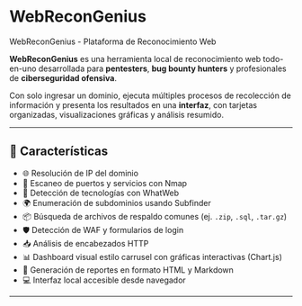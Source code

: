 # WebReconGenius
 WebReconGenius - Plataforma de Reconocimiento Web


**WebReconGenius** es una herramienta local de reconocimiento web todo-en-uno desarrollada para **pentesters**, **bug bounty hunters** y profesionales de **ciberseguridad ofensiva**.

Con solo ingresar un dominio, ejecuta múltiples procesos de recolección de información y presenta los resultados en una **interfaz**, con tarjetas organizadas, visualizaciones gráficas y análisis resumido.

---

## 🚀 Características

- 🌐 Resolución de IP del dominio
- 🔎 Escaneo de puertos y servicios con Nmap
- 🧠 Detección de tecnologías con WhatWeb
- 🌍 Enumeración de subdominios usando Subfinder
- 📦 Búsqueda de archivos de respaldo comunes (ej. `.zip`, `.sql`, `.tar.gz`)
- 🛡️ Detección de WAF y formularios de login
- 📥 Análisis de encabezados HTTP
- 📊 Dashboard visual estilo carrusel con gráficas interactivas (Chart.js)
- 📝 Generación de reportes en formato HTML y Markdown
- 💻 Interfaz local accesible desde navegador

---
